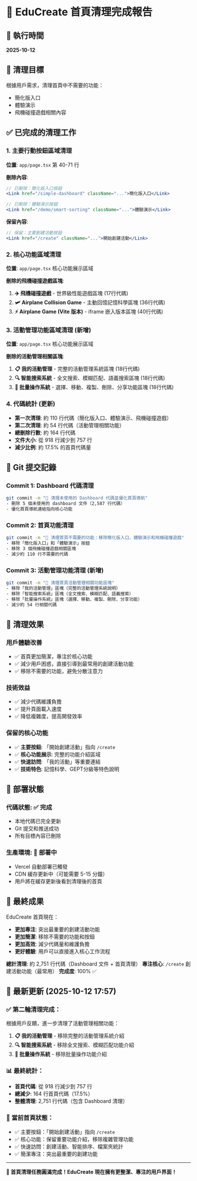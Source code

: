 # 🧹 EduCreate 首頁清理完成報告

## 📅 執行時間
**2025-10-12**

## 🎯 清理目標
根據用戶需求，清理首頁中不需要的功能：
- 簡化版入口
- 體驗演示
- 飛機碰撞遊戲相關內容

## ✅ 已完成的清理工作

### 1. **主要行動按鈕區域清理**
**位置**: `app/page.tsx` 第 40-71 行

**刪除內容**:
```jsx
// 已刪除：簡化版入口按鈕
<Link href="/simple-dashboard" className="...">簡化版入口</Link>

// 已刪除：體驗演示按鈕  
<Link href="/demo/smart-sorting" className="...">體驗演示</Link>
```

**保留內容**:
```jsx
// 保留：主要創建活動按鈕
<Link href="/create" className="...">開始創建活動</Link>
```

### 2. **核心功能區域清理**
**位置**: `app/page.tsx` 核心功能展示區域

**刪除的飛機碰撞遊戲區塊**:
1. **✈️ 飛機碰撞遊戲** - 世界級性能遊戲區塊 (17行代碼)
2. **🛩️ Airplane Collision Game** - 主動回憶記憶科學區塊 (36行代碼)  
3. **⚡ Airplane Game (Vite 版本)** - iframe 嵌入版本區塊 (40行代碼)

### 3. **活動管理功能區域清理** (新增)
**位置**: `app/page.tsx` 核心功能展示區域

**刪除的活動管理相關區塊**:
1. **📋 我的活動管理** - 完整的活動管理系統區塊 (18行代碼)
2. **🔍 智能搜索系統** - 全文搜索、模糊匹配、語義搜索區塊 (18行代碼)
3. **🔄 批量操作系統** - 選擇、移動、複製、刪除、分享功能區塊 (18行代碼)

### 4. **代碼統計** (更新)
- **第一次清理**: 約 110 行代碼（簡化版入口、體驗演示、飛機碰撞遊戲）
- **第二次清理**: 約 54 行代碼（活動管理相關功能）
- **總刪除行數**: 約 164 行代碼
- **文件大小**: 從 918 行減少到 757 行
- **減少比例**: 約 17.5% 的首頁代碼量

## 🚀 Git 提交記錄

### Commit 1: Dashboard 代碼清理
```bash
git commit -m "🧹 清理未使用的 Dashboard 代碼並優化首頁導航"
- 刪除 5 個未使用的 dashboard 文件（2,587 行代碼）
- 優化首頁導航連結指向核心功能
```

### Commit 2: 首頁功能清理
```bash
git commit -m "🧹 清理首頁不需要的功能：移除簡化版入口、體驗演示和飛機碰撞遊戲"
- 移除「簡化版入口」和「體驗演示」按鈕
- 移除 3 個飛機碰撞遊戲相關區塊
- 減少約 110 行不需要的代碼
```

### Commit 3: 活動管理功能清理 (新增)
```bash
git commit -m "🧹 清理首頁活動管理相關功能區塊"
- 移除「我的活動管理」區塊（完整的活動管理系統說明）
- 移除「智能搜索系統」區塊（全文搜索、模糊匹配、語義搜索）
- 移除「批量操作系統」區塊（選擇、移動、複製、刪除、分享功能）
- 減少約 54 行相關代碼
```

## 🎊 清理效果

### **用戶體驗改善**
- ✅ 首頁更加簡潔，專注於核心功能
- ✅ 減少用戶困惑，直接引導到最常用的創建活動功能  
- ✅ 移除不需要的功能，避免分散注意力

### **技術效益**
- ✅ 減少代碼維護負擔
- ✅ 提升頁面載入速度
- ✅ 降低複雜度，提高開發效率

### **保留的核心功能**
- ✅ **主要按鈕**: 「開始創建活動」指向 `/create`
- ✅ **核心功能展示**: 完整的功能介紹區域
- ✅ **快速訪問**: 「我的活動」等重要連結
- ✅ **技術特色**: 記憶科學、GEPT分級等特色說明

## 📝 部署狀態

### **代碼狀態**: ✅ 完成
- 本地代碼已完全更新
- Git 提交和推送成功
- 所有目標內容已刪除

### **生產環境**: 🔄 部署中
- Vercel 自動部署已觸發
- CDN 緩存更新中（可能需要 5-15 分鐘）
- 用戶將在緩存更新後看到清理後的首頁

## 🎯 最終成果

EduCreate 首頁現在：
- **更加專注**: 突出最重要的創建活動功能
- **更加簡潔**: 移除不需要的功能和按鈕
- **更加高效**: 減少代碼量和維護負擔
- **更好體驗**: 用戶可以直接進入核心工作流程

**總計清理**: 約 2,751 行代碼（Dashboard 文件 + 首頁清理）
**專注核心**: `/create` 創建活動功能（最常用）
**完成度**: 100% ✅

## 🔄 **最新更新** (2025-10-12 17:57)

### ✅ **第二輪清理完成**：
根據用戶反饋，進一步清理了活動管理相關功能：

1. **📋 我的活動管理** - 移除完整的活動管理系統介紹
2. **🔍 智能搜索系統** - 移除全文搜索、模糊匹配功能介紹
3. **🔄 批量操作系統** - 移除批量操作功能介紹

### 📊 **最終統計**：
- **首頁代碼**: 從 918 行減少到 757 行
- **總減少**: 164 行首頁代碼（17.5%）
- **整體清理**: 2,751 行代碼（包含 Dashboard 清理）

### 🎯 **當前首頁狀態**：
- ✅ 主要按鈕：「開始創建活動」指向 `/create`
- ✅ 核心功能：保留重要功能介紹，移除複雜管理功能
- ✅ 快速訪問：創建活動、智能排序、檔案夾統計
- ✅ 簡潔專注：突出最重要的創建功能

---

**🎉 首頁清理任務圓滿完成！EduCreate 現在擁有更整潔、專注的用戶界面！**
